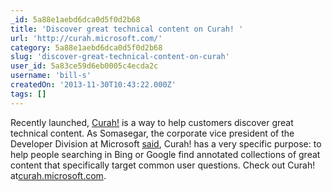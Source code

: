 ```yaml
---
_id: 5a88e1aebd6dca0d5f0d2b68
title: 'Discover great technical content on Curah! '
url: 'http://curah.microsoft.com/'
category: 5a88e1aebd6dca0d5f0d2b68
slug: 'discover-great-technical-content-on-curah'
user_id: 5a83ce59d6eb0005c4ecda2c
username: 'bill-s'
createdOn: '2013-11-30T10:43:22.000Z'
tags: []
---
```


Recently launched, <a href="http://click.email.microsoftemail.com/?qs=f728c57ce2dad7d11ec8018082b21d98dc7784a43e037ffb400a27fb73adc8f025dfebbcd46b4f39" target="_blank">Curah!</a> is a way to help customers discover great technical content. As Somasegar, the corporate vice president of the Developer Division at Microsoft <a href="http://click.email.microsoftemail.com/?qs=f728c57ce2dad7d100e152100e520119719112142d271ed2ea29afb39c9cf6a32bd19caaf5fc0061" target="_blank">said</a>, Curah! has a very specific purpose: to help people searching in Bing or Google find annotated collections of great content that specifically target common user questions. Check out Curah! at<a href="http://click.email.microsoftemail.com/?qs=f728c57ce2dad7d11ec8018082b21d98dc7784a43e037ffb400a27fb73adc8f025dfebbcd46b4f39" target="_blank">curah.microsoft.com</a>.
